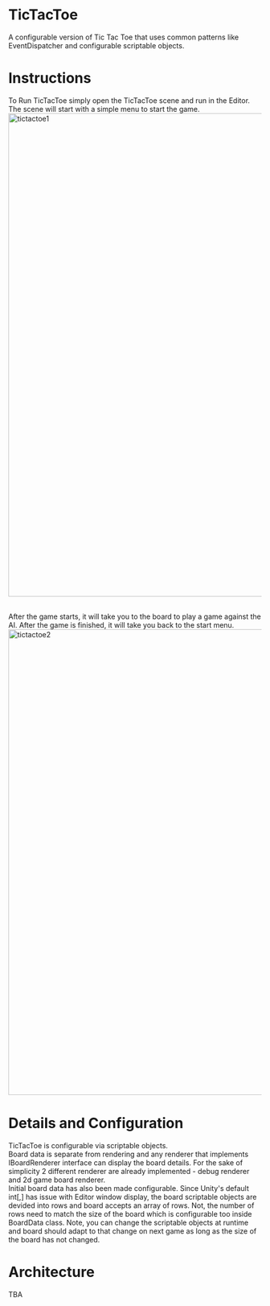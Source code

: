 # TicTacToe
A configurable version of Tic Tac Toe that uses common patterns like EventDispatcher and configurable scriptable objects.

# Instructions
To Run TicTacToe simply open the TicTacToe scene and run in the Editor.<br>
The scene will start with a simple menu to start the game.
<img width="961" alt="tictactoe1" src="https://user-images.githubusercontent.com/512300/178753734-bbee8712-cf83-4846-bba7-3b619b97b4d2.png">

<br>After the game starts, it will take you to the board to play a game against the AI. After the game is finished, it will take you back to the start menu.
<img width="926" alt="tictactoe2" src="https://user-images.githubusercontent.com/512300/178754070-ea3862e1-7db5-46dc-b73b-ed3a0d171742.png">

# Details and Configuration
TicTacToe is configurable via scriptable objects. <br>
Board data is separate from rendering and any renderer that implements IBoardRenderer interface can display the board details. For the sake of simplicity 2 different renderer are already implemented - debug renderer and 2d game board renderer. <br>
Initial board data has also been made configurable. Since Unity's default int[,] has issue with Editor window display, the board scriptable objects are devided into rows and board accepts an array of rows. Not, the number of rows need to match the size of the board which is configurable too inside BoardData class. 
Note, you can change the scriptable objects at runtime and board should adapt to that change on next game as long as the size of the board has not changed.

# Architecture 
TBA
 
